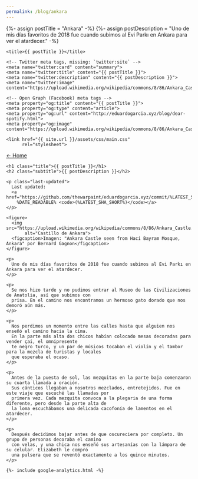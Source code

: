 ```yaml
---
permalink: /blog/ankara
---
```

{%- assign postTitle = "Ankara" -%}
{%- assign postDescription = "Uno de mis días favoritos de 2018 fue cuando subimos al Evi Parkı en Ankara para ver el atardecer." -%}
<!DOCTYPE html>
<html lang="es-MX">
  <head>
    <meta charset="utf-8">
    <meta name="viewport" content="width=device-width, initial-scale=1">
    <meta name="title" content="{{ postTitle }}">
    <meta name="description" content="{{ postDescription }}">

    <title>{{ postTitle }}</title>

    <!-- Twitter meta tags, missing: `twitter:site` -->
    <meta name="twitter:card" content="summary">
    <meta name="twitter:title" content="{{ postTitle }}">
    <meta name="twitter:description" content="{{ postDescription }}">
    <meta name="twitter:image" content="https://upload.wikimedia.org/wikipedia/commons/8/86/Ankara_Castle.jpg">

    <!-- Open Graph (Facebook) meta tags -->
    <meta property="og:title" content="{{ postTitle }}">
    <meta property="og:type" content="article">
    <meta property="og:url" content="http://eduardogarcia.xyz/blog/dear-spotify.html">
    <meta property="og:image" content="https://upload.wikimedia.org/wikipedia/commons/8/86/Ankara_Castle.jpg">

    <link href="{{ site.url }}/assets/css/main.css"
          rel="stylesheet">
  </head>

  <body>
    <nav>
      <a href="http://eduardogarcia.xyz/">← Home</a>
    </nav>

    <h1 class="title">{{ postTitle }}</h1>
    <h2 class="subtitle">{{ postDescription }}</h2>

    <p class="last-updated">
      Last updated:
      <a href="https://github.com/thewarpaint/eduardogarcia.xyz/commit/%LATEST_SHA%">
        %DATE_READABLE% <code>(%LATEST_SHA_SHORT%)</code></a>
    </p>

    <figure>
      <img src="https://upload.wikimedia.org/wikipedia/commons/8/86/Ankara_Castle.jpg"
           alt="Castillo de Ankara">
      <figcaption>Imagen: "Ankara Castle seen from Haci Bayram Mosque, Ankara" por Bernard Gagnon</figcaption>
    </figure>

    <p>
      Uno de mis días favoritos de 2018 fue cuando subimos al Evi Parkı en Ankara para ver el atardecer.
    </p>

    <p>
      Se nos hizo tarde y no pudimos entrar al Museo de las Civilizaciones de Anatolia, así que subimos con
      prisa. En el camino nos encontramos un hermoso gato dorado que nos demoró aún más.
    </p>

    <p>
      Nos perdimos un momento entre las calles hasta que alguien nos enseñó el camino hacia la cima.
      En la parte más alta dos chicos habían colocado mesas decoradas para vender çai, el omnipresente
      te negro turco, y un par de músicos tocaban el violín y el tambor para la mezcla de turistas y locales
      que esperaba el ocaso.
    </p>

    <p>
      Antes de la puesta de sol, las mezquitas en la parte baja comenzaron su cuarta llamada a oración.
      Sus cánticos llegaban a nosotros mezclados, entretejidos. Fue en este viaje que escuché las llamadas por
      primera vez. Cada mezquita convoca a la plegaria de una forma diferente, pero desde la parte alta de
      la loma escuchábamos una delicada cacofonía de lamentos en el atardecer.
    </p>

    <p>
      Después decidimos bajar antes de que oscureciera por completo. Un grupo de personas decoraba el camino
      con velas, y una chica nos enseñó sus artesanías con la lámpara de su celular. Elizabeth le compró
      una pulsera que se reventó exactamente a los quince minutos.
    </p>

    {%- include google-analytics.html -%}
  </body>
</html>
